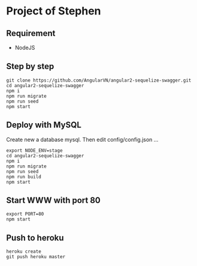 # Project of Stephen

## Requirement

- NodeJS


## Step by step

```
git clone https://github.com/AngularVN/angular2-sequelize-swagger.git
cd angular2-sequelize-swagger
npm i
npm run migrate
npm run seed
npm start
```
## Deploy with MySQL

Create new a database mysql. Then edit config/config.json ...

```
export NODE_ENV=stage
cd angular2-sequelize-swagger
npm i
npm run migrate
npm run seed
npm run build
npm start
```

## Start WWW with port 80
```
export PORT=80
npm start
```


## Push to heroku

```
heroku create
git push heroku master
```
